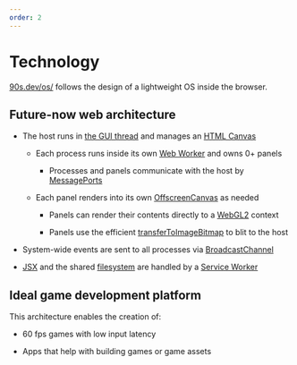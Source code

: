 ```yaml
---
order: 2
---
```


# Technology

[90s.dev/os/](/os/) follows the design of a lightweight OS inside the browser.


## Future-now web architecture

* The host runs in [the GUI thread](https://developer.mozilla.org/en-US/docs/Glossary/Main_thread) and manages an [HTML Canvas](https://developer.mozilla.org/en-US/docs/Web/API/Canvas_API)

  * Each process runs inside its own [Web Worker](https://developer.mozilla.org/en-US/docs/Web/API/Worker/Worker) and owns 0+ panels

    * Processes and panels communicate with the host by [MessagePorts](https://developer.mozilla.org/en-US/docs/Web/API/MessagePort)

  * Each panel renders into its own [OffscreenCanvas](https://developer.mozilla.org/en-US/docs/Web/API/OffscreenCanvas) as needed

    * Panels can render their contents directly to a [WebGL2](https://developer.mozilla.org/en-US/docs/Web/API/WebGL2RenderingContext) context

    * Panels use the efficient [transferToImageBitmap](https://developer.mozilla.org/en-US/docs/Web/API/OffscreenCanvas/transferToImageBitmap) to blit to the host

* System-wide events are sent to all processes via [BroadcastChannel](https://developer.mozilla.org/en-US/docs/Web/API/BroadcastChannel)

* [JSX](../technical/views.md#jsx) and the shared [filesystem](../technical/filesystem.md#filesystem) are handled by a [Service Worker](https://developer.mozilla.org/en-US/docs/Web/API/Service_Worker_API)

## Ideal game development platform

This architecture enables the creation of:

* 60 fps games with low input latency

* Apps that help with building games or game assets
